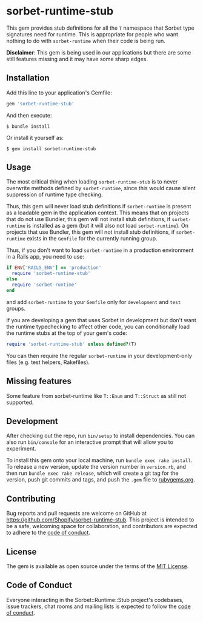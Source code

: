 # sorbet-runtime-stub

This gem provides stub definitions for all the `T` namespace that Sorbet type signatures need for runtime. This is appropriate for people who want nothing to do with `sorbet-runtime` when their code is being run.

**Disclaimer**: This gem is being used in our applications but there are some still features missing and it may have some sharp edges.

## Installation

Add this line to your application's Gemfile:

```ruby
gem 'sorbet-runtime-stub'
```

And then execute:

    $ bundle install

Or install it yourself as:

    $ gem install sorbet-runtime-stub

## Usage

The most critical thing when loading `sorbet-runtime-stub` is to never overwrite methods defined by `sorbet-runtime`, since this would cause silent suppression of runtime type checking.

Thus, this gem will never load stub definitions if `sorbet-runtime` is present as a loadable gem in the application context. This means that on projects that do not use Bundler, this gem will not install stub definitions, if `sorbet-runtime` is installed as a gem (but it will also not load `sorbet-runtime`). On projects that use Bundler, this gem will not install stub definitions, if `sorbet-runtime` exists in the `Gemfile` for the currently running group.

Thus, if you don't want to load `sorbet-runtime` in a production environment in a Rails app, you need to use:
```ruby
if ENV['RAILS_ENV'] == 'production'
  require 'sorbet-runtime-stub'
else
  require 'sorbet-runtime'
end
```
and add `sorbet-runtime` to your `Gemfile` only for `development` and `test` groups.

If you are developing a gem that uses Sorbet in development but don't want the runtime typechecking to affect other code, you can conditionally load the runtime stubs at the top of your gem's code:
```ruby
require 'sorbet-runtime-stub' unless defined?(T)
```
You can then require the regular `sorbet-runtime` in your development-only files (e.g. test helpers, Rakefiles).

## Missing features

Some feature from sorbet-runtime like `T::Enum` and `T::Struct` as still not supported.

## Development

After checking out the repo, run `bin/setup` to install dependencies. You can also run `bin/console` for an interactive prompt that will allow you to experiment.

To install this gem onto your local machine, run `bundle exec rake install`. To release a new version, update the version number in `version.rb`, and then run `bundle exec rake release`, which will create a git tag for the version, push git commits and tags, and push the `.gem` file to [rubygems.org](https://rubygems.org).

## Contributing

Bug reports and pull requests are welcome on GitHub at https://github.com/Shopify/sorbet-runtime-stub. This project is intended to be a safe, welcoming space for collaboration, and contributors are expected to adhere to the [code of conduct](https://github.com/Shopify/sorbet-runtime-stub/blob/master/CODE_OF_CONDUCT.md).


## License

The gem is available as open source under the terms of the [MIT License](https://opensource.org/licenses/MIT).

## Code of Conduct

Everyone interacting in the Sorbet::Runtime::Stub project's codebases, issue trackers, chat rooms and mailing lists is expected to follow the [code of conduct](https://github.com/Shopify/sorbet-runtime-stub/blob/master/CODE_OF_CONDUCT.md).
